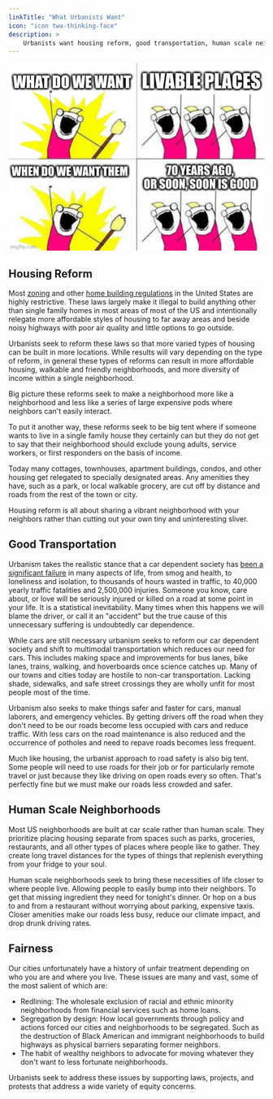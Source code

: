 ```yaml
---
linkTitle: "What Urbanists Want"
icon: "icon twa-thinking-face"
description: >
    Urbanists want housing reform, good transportation, human scale neighborhoods, and fairness for all of their city's residents.
---
```

![](/memes/what_urbanists_want.jpg)

## Housing Reform
Most [zoning]() and other [home building regulations]() in the United States are highly restrictive. These laws largely make it illegal to build anything other than single family homes in most areas of most of the US and intentionally relegate more affordable styles of housing to far away areas and beside noisy highways with poor air quality and little options to go outside.

Urbanists seek to reform these laws so that more varied types of housing can be built in more locations. While results will vary depending on the type of reform, in general these types of reforms can result in more affordable housing, walkable and friendly neighborhoods, and more diversity of income within a single neighborhood. 

Big picture these reforms seek to make a neighborhood more like a neighborhood and less like a series of large expensive pods where neighbors can't easily interact. 

To put it another way, these reforms seek to be big tent where if someone wants to live in a single family house they certainly can but they do not get to say that their neighborhood should exclude young adults, service workers, or first responders on the basis of income.

Today many cottages, townhouses, apartment buildings, condos, and other housing get relegated to specially designated areas. Any amenities they have, such as a park, or local walkable grocery, are cut off by distance and roads from the rest of the town or city.

Housing reform is all about sharing a vibrant neighborhood with your neighbors rather than cutting out your own tiny and uninteresting sliver.

## Good Transportation

Urbanism takes the realistic stance that a car dependent society has [been a significant failure]() in many aspects of life, from smog and health, to loneliness and isolation, to thousands of hours wasted in traffic, to 40,000 yearly traffic fatalities and 2,500,000 injuries. Someone you know, care about, or love will be seriously injured or killed on a road at some point in your life. It is a statistical inevitability. Many times when this happens we will blame the driver, or call it an "accident" but the true cause of this unnecessary suffering is undoubtedly car dependence.

While cars are still necessary urbanism seeks to reform our car dependent society and shift to multimodal transportation which reduces our need for cars. This includes making space and improvements for bus lanes, bike lanes, trains, walking, and hoverboards once science catches up. Many of our towns and cities today are hostile to non-car transportation. Lacking shade, sidewalks, and safe street crossings they are wholly unfit for most people most of the time.

Urbanism also seeks to make things safer and faster for cars, manual laborers, and emergency vehicles. By getting drivers off the road when they don't need to be our roads become less occupied with cars and reduce traffic. With less cars on the road maintenance is also reduced and the occurrence of potholes and need to repave roads becomes less frequent.

Much like housing, the urbanist approach to road safety is also big tent. Some people will need to use roads for their job or for particularly remote travel or just because they like driving on open roads every so often. That's perfectly fine but we must make our roads less crowded and safer.


## Human Scale Neighborhoods

Most US neighborhoods are built at car scale rather than human scale. They prioritize placing housing separate from spaces such as parks, groceries, restaurants, and all other types of places where people like to gather. They create long travel distances for the types of things that replenish everything from your fridge to your soul.

Human scale neighborhoods seek to bring these necessities of life closer to where people live. Allowing people to easily bump into their neighbors. To get that missing ingredient they need for tonight's dinner. Or hop on a bus to and from a restaurant without worrying about parking, expensive taxis. Closer amenities make our roads less busy, reduce our climate impact, and drop drunk driving rates.

## Fairness

Our cities unfortunately have a history of unfair treatment depending on who you are and where you live. These issues are many and vast, some of the most salient of which are:

- Redlining: The wholesale exclusion of racial and ethnic minority neighborhoods from financial services such as home loans.
- Segregation by design: How local governments through policy and actions forced our cities and neighborhoods to be segregated. Such as the destruction of Black American and immigrant neighborhoods to build highways as physical barriers separating former neighbors.
- The habit of wealthy neighbors to advocate for moving whatever they don't want to less fortunate neighborhoods.

Urbanists seek to address these issues by supporting laws, projects, and protests that address a wide variety of equity concerns.